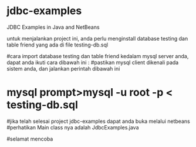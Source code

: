 # jdbc-examples
JDBC Examples in Java and NetBeans

untuk menjalankan project ini, anda perlu menginstall database testing dan table friend yang ada di file testing-db.sql

#cara import database testing dan table friend kedalam mysql server anda, dapat anda ikuti cara dibawah ini :
#pastikan mysql client dikenali pada sistem anda, dan jalankan perintah dibawah ini

# mysql prompt>mysql -u root -p < testing-db.sql

#jika telah selesai project jdbc-examples dapat anda buka melalui netbeans
#perhatikan Main class nya adalah JdbcExamples.java

#selamat mencoba
